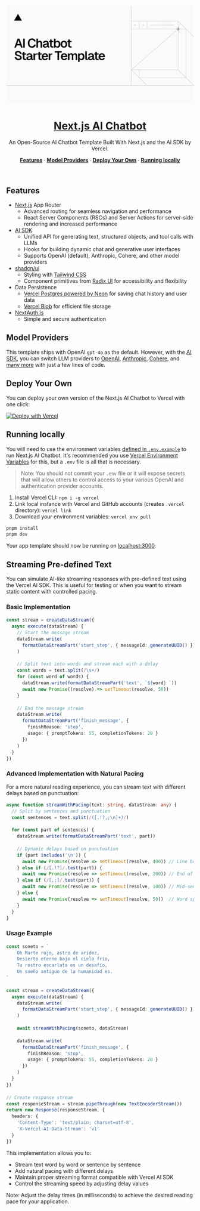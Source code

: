 <a href="https://chat.vercel.ai/">
  <img alt="Next.js 14 and App Router-ready AI chatbot." src="app/(chat)/opengraph-image.png">
  <h1 align="center">Next.js AI Chatbot</h1>
</a>

<p align="center">
  An Open-Source AI Chatbot Template Built With Next.js and the AI SDK by Vercel.
</p>

<p align="center">
  <a href="#features"><strong>Features</strong></a> ·
  <a href="#model-providers"><strong>Model Providers</strong></a> ·
  <a href="#deploy-your-own"><strong>Deploy Your Own</strong></a> ·
  <a href="#running-locally"><strong>Running locally</strong></a>
</p>
<br/>

## Features

- [Next.js](https://nextjs.org) App Router
  - Advanced routing for seamless navigation and performance
  - React Server Components (RSCs) and Server Actions for server-side rendering and increased performance
- [AI SDK](https://sdk.vercel.ai/docs)
  - Unified API for generating text, structured objects, and tool calls with LLMs
  - Hooks for building dynamic chat and generative user interfaces
  - Supports OpenAI (default), Anthropic, Cohere, and other model providers
- [shadcn/ui](https://ui.shadcn.com)
  - Styling with [Tailwind CSS](https://tailwindcss.com)
  - Component primitives from [Radix UI](https://radix-ui.com) for accessibility and flexibility
- Data Persistence
  - [Vercel Postgres powered by Neon](https://vercel.com/storage/postgres) for saving chat history and user data
  - [Vercel Blob](https://vercel.com/storage/blob) for efficient file storage
- [NextAuth.js](https://github.com/nextauthjs/next-auth)
  - Simple and secure authentication

## Model Providers

This template ships with OpenAI `gpt-4o` as the default. However, with the [AI SDK](https://sdk.vercel.ai/docs), you can switch LLM providers to [OpenAI](https://openai.com), [Anthropic](https://anthropic.com), [Cohere](https://cohere.com/), and [many more](https://sdk.vercel.ai/providers/ai-sdk-providers) with just a few lines of code.

## Deploy Your Own

You can deploy your own version of the Next.js AI Chatbot to Vercel with one click:

[![Deploy with Vercel](https://vercel.com/button)](https://vercel.com/new/clone?repository-url=https%3A%2F%2Fgithub.com%2Fvercel%2Fai-chatbot&env=AUTH_SECRET,OPENAI_API_KEY&envDescription=Learn%20more%20about%20how%20to%20get%20the%20API%20Keys%20for%20the%20application&envLink=https%3A%2F%2Fgithub.com%2Fvercel%2Fai-chatbot%2Fblob%2Fmain%2F.env.example&demo-title=AI%20Chatbot&demo-description=An%20Open-Source%20AI%20Chatbot%20Template%20Built%20With%20Next.js%20and%20the%20AI%20SDK%20by%20Vercel.&demo-url=https%3A%2F%2Fchat.vercel.ai&stores=[{%22type%22:%22postgres%22},{%22type%22:%22blob%22}])

## Running locally

You will need to use the environment variables [defined in `.env.example`](.env.example) to run Next.js AI Chatbot. It's recommended you use [Vercel Environment Variables](https://vercel.com/docs/projects/environment-variables) for this, but a `.env` file is all that is necessary.

> Note: You should not commit your `.env` file or it will expose secrets that will allow others to control access to your various OpenAI and authentication provider accounts.

1. Install Vercel CLI: `npm i -g vercel`
2. Link local instance with Vercel and GitHub accounts (creates `.vercel` directory): `vercel link`
3. Download your environment variables: `vercel env pull`

```bash
pnpm install
pnpm dev
```

Your app template should now be running on [localhost:3000](http://localhost:3000/).

## Streaming Pre-defined Text

You can simulate AI-like streaming responses with pre-defined text using the Vercel AI SDK. This is useful for testing or when you want to stream static content with controlled pacing.

### Basic Implementation

```typescript
const stream = createDataStream({
  async execute(dataStream) {
    // Start the message stream
    dataStream.write(
      formatDataStreamPart('start_step', { messageId: generateUUID() })
    )

    // Split text into words and stream each with a delay
    const words = text.split(/\s+/)
    for (const word of words) {
      dataStream.write(formatDataStreamPart('text', `${word} `))
      await new Promise((resolve) => setTimeout(resolve, 50))
    }

    // End the message stream
    dataStream.write(
      formatDataStreamPart('finish_message', {
        finishReason: 'stop',
        usage: { promptTokens: 55, completionTokens: 20 }
      })
    )
  }
})
```

### Advanced Implementation with Natural Pacing

For a more natural reading experience, you can stream text with different delays based on punctuation:

```typescript
async function streamWithPacing(text: string, dataStream: any) {
  // Split by sentences and punctuation
  const sentences = text.split(/([.!?,;\n]+)/)

  for (const part of sentences) {
    dataStream.write(formatDataStreamPart('text', part))

    // Dynamic delays based on punctuation
    if (part includes('\n')) {
      await new Promise(resolve => setTimeout(resolve, 400)) // Line break
    } else if (/[.!?]/.test(part)) {
      await new Promise(resolve => setTimeout(resolve, 200)) // End of sentence
    } else if (/[,;]/.test(part)) {
      await new Promise(resolve => setTimeout(resolve, 100)) // Mid-sentence pause
    } else {
      await new Promise(resolve => setTimeout(resolve, 50))  // Word spacing
    }
  }
}
```

### Usage Example

```typescript
const soneto = `
    Oh Marte rojo, astro de aridez,
    Desierto eterno bajo el cielo frío,
    Tu rostro escarlata es un desafío,
    Un sueño antiguo de la humanidad es.
`

const stream = createDataStream({
  async execute(dataStream) {
    dataStream.write(
      formatDataStreamPart('start_step', { messageId: generateUUID() })
    )

    await streamWithPacing(soneto, dataStream)

    dataStream.write(
      formatDataStreamPart('finish_message', {
        finishReason: 'stop',
        usage: { promptTokens: 55, completionTokens: 20 }
      })
    )
  }
})

// Create response stream
const responseStream = stream.pipeThrough(new TextEncoderStream())
return new Response(responseStream, {
  headers: {
    'Content-Type': 'text/plain; charset=utf-8',
    'X-Vercel-AI-Data-Stream': 'v1'
  }
})
```

This implementation allows you to:

- Stream text word by word or sentence by sentence
- Add natural pacing with different delays
- Maintain proper streaming format compatible with Vercel AI SDK
- Control the streaming speed by adjusting delay values

Note: Adjust the delay times (in milliseconds) to achieve the desired reading pace for your application.

